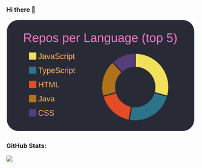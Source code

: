 ### Hi there 👋

 ![](https://raw.githubusercontent.com/AlexPauloVieira/AlexPauloVieira/master/profile-summary-card-output/dracula/1-repos-per-language.svg)

### GitHub Stats:
<div>
  <div>
    <img align="left" src="https://github-readme-stats.vercel.app/api?username=alexpaulovieira&show_icons=true&theme=dracula&count_private=true" />
  </div>
</div>

<!--
**AlexPauloVieira/AlexPauloVieira** is a ✨ _special_ ✨ repository because its `README.md` (this file) appears on your GitHub profile.

Here are some ideas to get you started:

- 🔭 I’m currently working on ...
- 🌱 I’m currently learning ...
- 👯 I’m looking to collaborate on ...
- 🤔 I’m looking for help with ...
- 💬 Ask me about ...
- 📫 How to reach me: ...
- 😄 Pronouns: ...
- ⚡ Fun fact: ...
-->
